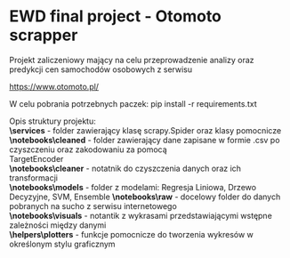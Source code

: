 # EWD final project - Otomoto scrapper

Projekt zaliczeniowy mający na celu przeprowadzenie analizy oraz predykcji cen samochodów osobowych z serwisu   

https://www.otomoto.pl/

W celu pobrania potrzebnych paczek: pip install -r requirements.txt  

Opis struktury projektu:  
**\services** - folder zawierający klasę scrapy.Spider oraz klasy pomocnicze  
**\notebooks\cleaned** - folder zawierający dane zapisane w formie .csv po czyszczeniu oraz zakodowaniu za pomocą  
TargetEncoder  
**\notebooks\cleaner** - notatnik do czyszczenia danych oraz ich transformacji  
**\notebooks\models** - folder z modelami: Regresja Liniowa, Drzewo Decyzyjne, SVM, Ensemble
**\notebooks\raw** - docelowy folder do danych pobranych na sucho z serwisu internetowego  
**\notebooks\visuals** - notantik z wykrasami przedstawiającymi wstępne zależności między danymi  
**\helpers\plotters** - funkcje pomocnicze do tworzenia wykresów w określonym stylu graficznym


